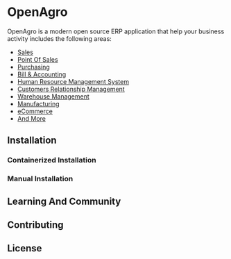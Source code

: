 # OpenAgro

OpenAgro is a modern open source ERP application that help your business activity includes the following areas:

- [Sales]()
- [Point Of Sales]()
- [Purchasing]()
- [Bill & Accounting]()
- [Human Resource Management System]()
- [Customers Relationship Management]()
- [Warehouse Management]()
- [Manufacturing]()
- [eCommerce]()
- [And More]()

## Installation

### Containerized Installation

### Manual Installation


## Learning And Community

## Contributing

## License